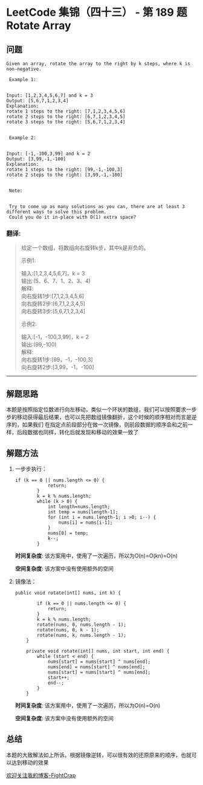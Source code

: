 # LeetCode 集锦（四十三） - 第 189 题 Rotate Array

## 问题

```
Given an array, rotate the array to the right by k steps, where k is non-negative. 

 Example 1: 


Input: [1,2,3,4,5,6,7] and k = 3
Output: [5,6,7,1,2,3,4]
Explanation:
rotate 1 steps to the right: [7,1,2,3,4,5,6]
rotate 2 steps to the right: [6,7,1,2,3,4,5]
rotate 3 steps to the right: [5,6,7,1,2,3,4]


 Example 2: 


Input: [-1,-100,3,99] and k = 2
Output: [3,99,-1,-100]
Explanation: 
rotate 1 steps to the right: [99,-1,-100,3]
rotate 2 steps to the right: [3,99,-1,-100]


 Note: 


 Try to come up as many solutions as you can, there are at least 3 different ways to solve this problem. 
 Could you do it in-place with O(1) extra space? 

```

### 翻译:
>给定一个数组，将数组向右旋转k步，其中k是非负的。
>
>示例1:
>
>
>输入:[1,2,3,4,5,6,7]，k = 3  
>输出:(5、6、7、1、2、3、4)  
>解释:  
>向右旋转1步:[7,1,2,3,4,5,6]  
>向右旋转2步:[6,7,1,2,3,4,5]  
>向右旋转3步:[5,6,7,1,2,3,4]  
>
>
>示例2:  
>
>
>输入:[-1，-100,3,99]，k = 2  
>输出:(99,-100)  
>解释:  
>向右旋转1步:[99，-1，-100,3]  
>向右旋转2步:[3,99，-1，-100]  


---

## 解题思路

本题是按照指定位数进行向左移动，类似一个环状的数组，我们可以按照要求一步步的移动获得最后结果，也可以先把数组镜像翻折，这个时候的顺序相对而言是逆序的，如果我们
在指定点前段部分在做一次镜像，则前段数据的顺序会和之前一样，后段数据也同样，转化后就发现和移动的效果一致了

## 解题方法

1. 一步步执行：

   ```
   if (k == 0 || nums.length <= 0) {
               return;
           }
           k = k % nums.length;
           while (k > 0) {
               int length=nums.length;
               int temp = nums[length-1];
               for (int i = nums.length-1; i >0; i--) {
                   nums[i] = nums[i-1];
               }
               nums[0] = temp;
               k--;
           }
   ```

   **时间复杂度**:
   该方案用中，使用了一次遍历，所以为O(n)=O(kn)=O(n)

   **空间复杂度**:
   该方案中没有使用额外的空间

2. 镜像法：

   ```
   public void rotate(int[] nums, int k) {
   
           if (k == 0 || nums.length <= 0) {
               return;
           }
           k = k % nums.length;
           rotate(nums, 0, nums.length - 1);
           rotate(nums, 0, k - 1);
           rotate(nums, k, nums.length - 1);
       }
   
       private void rotate(int[] nums, int start, int end) {
           while (start < end) {
               nums[start] = nums[start] ^ nums[end];
               nums[end] = nums[start] ^ nums[end];
               nums[start] = nums[start] ^ nums[end];
               start++;
               end--;
           }
       }
   ```

   **时间复杂度**:
   该方案用中，使用了一次遍历，所以为O(n)=O(n)

   **空间复杂度**:
   该方案中没有使用额外的空间
## 总结

本题的大致解法如上所诉。根据镜像逆转，可以很有效的还原原来的顺序，也就可以达到移动的效果

[欢迎关注我的博客-FightCrap](https://fightcrap.github.io/)
